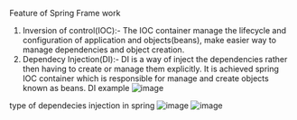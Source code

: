 Feature of Spring Frame work
1. Inversion of control(IOC):-
                               The IOC container manage the lifecycle and configuration of application and objects(beans), make easier way to manage dependencies and object creation.
2. Dependecy Injection(DI):-
                               DI is a way of inject the dependencies rather then having to create or manage them explicitly. It is achieved spring IOC container which is responsible for manage and create objects
                               known as beans.
DI example ![image](https://github.com/user-attachments/assets/bec05c40-9422-4377-8592-444b78765d7f)
 
type of dependecies injection in spring  ![image](https://github.com/user-attachments/assets/fa66b87a-180b-49bf-9838-eb8c39d17fb2) ![image](https://github.com/user-attachments/assets/849f97c1-b142-4f30-ade1-1cdbb4701a8b)


